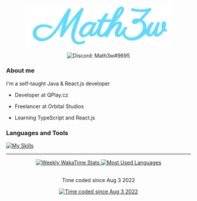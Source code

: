<p align="center"><img alt="Math3w" width="400" src="./header.png"></p>
<p align="center"><img alt="Discord: Math3w#9695" src="https://img.shields.io/badge/Math3w%239695-blue?style=for-the-badge&logo=discord&logoColor=white"></p>

### About me

I'm a self-taught Java & React.js developer

 - Developer at QPlay.cz

 - Freelancer at Orbital Studios

 - Learning TypeScript and React.js

### Languages and Tools
[![My Skills](https://skillicons.dev/icons?i=git,java,mysql,mongodb,redis,gradle,maven,js,ts,react,html,css,materialui,vite,astro)](https://github.com/1Math3w)

---

<div align="center">
  <a href="https://wakatime.com/@Math3w">
    <img alt="Weekly WakaTime Stats" src="https://github-readme-stats.vercel.app/api/wakatime?username=Math3w&langs_count=4&custom_title=Weekly%20WakaTime%20Stats&layout=compact&theme=react&border_color=20232a" />
  </a>
  <a href="[https://github.com/anuraghazra/convoychat](https://github.com/1Math3w)">
    <img alt="Most Used Languages" src="https://github-readme-stats.vercel.app/api/top-langs/?username=1Math3w&langs_count=4&layout=compact&theme=react&border_color=20232a" />
  </a>
</div>
  
<br />

<div align="center">
  <p>Time coded since Aug 3 2022</p>
  <a href="https://wakatime.com/@Math3w)">
    <img alt="Time coded since Aug 3 2022" src="https://wakatime.com/badge/user/63d73563-494e-42f6-af77-15ce105631ff.svg?style=for-the-badge" />
  </a>
</div>
